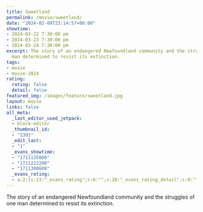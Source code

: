 ```yaml
---
title: Sweetland
permalink: /movie/sweetland/
date: "2024-02-09T23:14:57+00:00"
showtime:
- 2024-03-22 7:30:00 pm
- 2024-03-23 7:30:00 pm
- 2024-03-24 7:30:00 pm
excerpt: The story of an endangered Newfoundland community and the struggles of one
  man determined to resist its extinction.
tags:
- movie
- movie-2024
rating:
  rating: false
  detail: false
featured_img: /images/feature/sweetland.jpg
layout: movie
links: false
all_meta:
  _last_editor_used_jetpack:
  - block-editor
  _thumbnail_id:
  - "2391"
  _edit_last:
  - "1"
  _evans_showtime:
  - "1711135800"
  - "1711222200"
  - "1711308600"
  _evans_rating:
  - a:2:{s:13:"_evans_rating";s:0:"";s:20:"_evans_rating_detail";s:0:"";}
---
```


The story of an endangered Newfoundland community and the struggles of one man determined to resist its extinction.